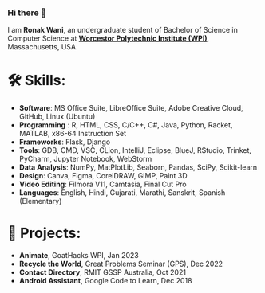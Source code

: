 ### Hi there 👋
I am **Ronak Wani**, an undergraduate student of Bachelor of Science in Computer Science at **[Worcestor Polytechnic Institute (WPI)](https://www.wpi.edu/)**, Massachusetts, USA. 
# 🛠️ Skills:
* **Software**: MS Office Suite, LibreOffice Suite, Adobe Creative Cloud, GitHub, Linux (Ubuntu)
* **Programming** : R, HTML, CSS, C/C++, C#, Java, Python, Racket, MATLAB, x86-64 Instruction Set
* **Frameworks**: Flask, Django
* **Tools**: GDB, CMD, VSC, CLion, IntelliJ, Eclipse, BlueJ, RStudio, Trinket, PyCharm, Jupyter Notebook, WebStorm
* **Data Analysis**: NumPy, MatPlotLib, Seaborn, Pandas, SciPy, Scikit-learn
* **Design**: Canva, Figma, CorelDRAW, GIMP, Paint 3D
* **Video Editing**: Filmora V11, Camtasia, Final Cut Pro
* **Languages**: English, Hindi, Gujarati, Marathi, Sanskrit, Spanish (Elementary)
  
# 🎯 Projects:
* **Animate**, GoatHacks WPI, Jan 2023
* **Recycle the World**, Great Problems Seminar (GPS), Dec 2022
* **Contact Directory**, RMIT GSSP Australia, Oct 2021
* **Android Assistant**, Google Code to Learn, Dec 2018
